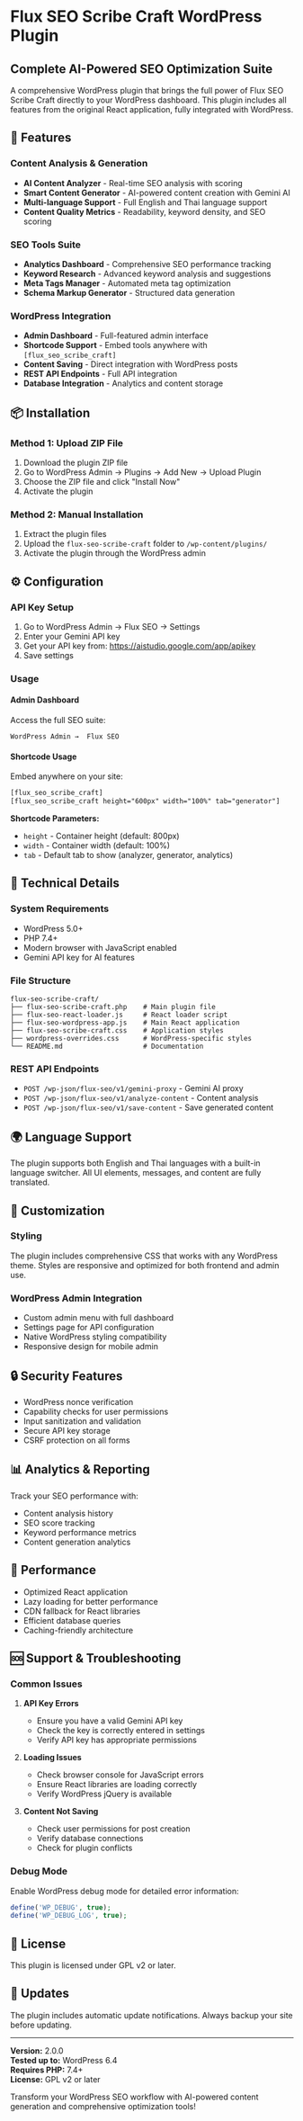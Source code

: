 # Flux SEO Scribe Craft WordPress Plugin

## Complete AI-Powered SEO Optimization Suite

A comprehensive WordPress plugin that brings the full power of Flux SEO Scribe Craft directly to your WordPress dashboard. This plugin includes all features from the original React application, fully integrated with WordPress.

## 🚀 Features

### Content Analysis & Generation
- **AI Content Analyzer** - Real-time SEO analysis with scoring
- **Smart Content Generator** - AI-powered content creation with Gemini AI
- **Multi-language Support** - Full English and Thai language support
- **Content Quality Metrics** - Readability, keyword density, and SEO scoring

### SEO Tools Suite
- **Analytics Dashboard** - Comprehensive SEO performance tracking
- **Keyword Research** - Advanced keyword analysis and suggestions
- **Meta Tags Manager** - Automated meta tag optimization
- **Schema Markup Generator** - Structured data generation

### WordPress Integration
- **Admin Dashboard** - Full-featured admin interface
- **Shortcode Support** - Embed tools anywhere with `[flux_seo_scribe_craft]`
- **Content Saving** - Direct integration with WordPress posts
- **REST API Endpoints** - Full API integration
- **Database Integration** - Analytics and content storage

## 📦 Installation

### Method 1: Upload ZIP File
1. Download the plugin ZIP file
2. Go to WordPress Admin → Plugins → Add New → Upload Plugin
3. Choose the ZIP file and click "Install Now"
4. Activate the plugin

### Method 2: Manual Installation
1. Extract the plugin files
2. Upload the `flux-seo-scribe-craft` folder to `/wp-content/plugins/`
3. Activate the plugin through the WordPress admin

## ⚙️ Configuration

### API Key Setup
1. Go to WordPress Admin → Flux SEO → Settings
2. Enter your Gemini API key
3. Get your API key from: https://aistudio.google.com/app/apikey
4. Save settings

### Usage

#### Admin Dashboard
Access the full SEO suite:
```
WordPress Admin →  Flux SEO
```

#### Shortcode Usage
Embed anywhere on your site:
```html
[flux_seo_scribe_craft]
[flux_seo_scribe_craft height="600px" width="100%" tab="generator"]
```

**Shortcode Parameters:**
- `height` - Container height (default: 800px)
- `width` - Container width (default: 100%)
- `tab` - Default tab to show (analyzer, generator, analytics)

## 🔧 Technical Details

### System Requirements
- WordPress 5.0+
- PHP 7.4+
- Modern browser with JavaScript enabled
- Gemini API key for AI features

### File Structure
```
flux-seo-scribe-craft/
├── flux-seo-scribe-craft.php    # Main plugin file
├── flux-seo-react-loader.js     # React loader script
├── flux-seo-wordpress-app.js    # Main React application
├── flux-seo-scribe-craft.css    # Application styles
├── wordpress-overrides.css      # WordPress-specific styles
└── README.md                    # Documentation
```

### REST API Endpoints
- `POST /wp-json/flux-seo/v1/gemini-proxy` - Gemini AI proxy
- `POST /wp-json/flux-seo/v1/analyze-content` - Content analysis
- `POST /wp-json/flux-seo/v1/save-content` - Save generated content

## 🌍 Language Support

The plugin supports both English and Thai languages with a built-in language switcher. All UI elements, messages, and content are fully translated.

## 🎨 Customization

### Styling
The plugin includes comprehensive CSS that works with any WordPress theme. Styles are responsive and optimized for both frontend and admin use.

### WordPress Admin Integration
- Custom admin menu with full dashboard
- Settings page for API configuration
- Native WordPress styling compatibility
- Responsive design for mobile admin

## 🔒 Security Features

- WordPress nonce verification
- Capability checks for user permissions
- Input sanitization and validation
- Secure API key storage
- CSRF protection on all forms

## 📊 Analytics & Reporting

Track your SEO performance with:
- Content analysis history
- SEO score tracking
- Keyword performance metrics
- Content generation analytics

## 🚀 Performance

- Optimized React application
- Lazy loading for better performance
- CDN fallback for React libraries
- Efficient database queries
- Caching-friendly architecture

## 🆘 Support & Troubleshooting

### Common Issues

1. **API Key Errors**
   - Ensure you have a valid Gemini API key
   - Check the key is correctly entered in settings
   - Verify API key has appropriate permissions

2. **Loading Issues**
   - Check browser console for JavaScript errors
   - Ensure React libraries are loading correctly
   - Verify WordPress jQuery is available

3. **Content Not Saving**
   - Check user permissions for post creation
   - Verify database connections
   - Check for plugin conflicts

### Debug Mode
Enable WordPress debug mode for detailed error information:
```php
define('WP_DEBUG', true);
define('WP_DEBUG_LOG', true);
```

## 📄 License

This plugin is licensed under GPL v2 or later.

## 🔄 Updates

The plugin includes automatic update notifications. Always backup your site before updating.

---

**Version:** 2.0.0  
**Tested up to:** WordPress 6.4  
**Requires PHP:** 7.4+  
**License:** GPL v2 or later  

Transform your WordPress SEO workflow with AI-powered content generation and comprehensive optimization tools!